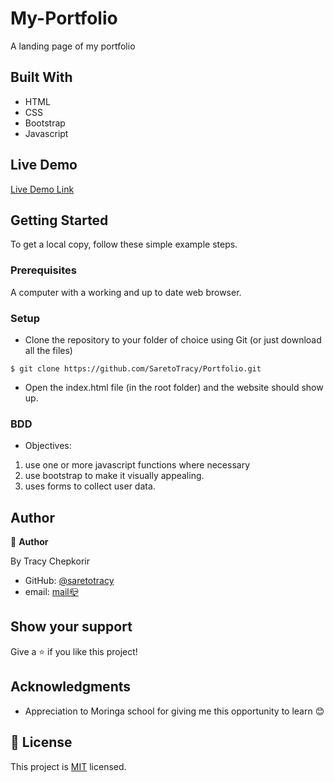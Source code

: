 # My-Portfolio

A landing page of my portfolio

## Built With

- HTML
- CSS
- Bootstrap
- Javascript
## Live Demo

[Live Demo Link](https://saretotracy.github.io/Portfolio/)


## Getting Started

To get a local copy, follow these simple example steps.

### Prerequisites

A computer with a working and up to date web browser.

### Setup

- Clone the repository to your folder of choice using Git (or just download all the files)
```
$ git clone https://github.com/SaretoTracy/Portfolio.git

```
- Open the index.html file (in the root folder) and the website should show up.

### BDD
- Objectives:
1. use one or more javascript functions where necessary
2. use bootstrap to make it visually appealing.
3. uses forms to collect user data.

## Author

👤 **Author**

  By Tracy Chepkorir

- GitHub: [@saretotracy](https://github.com/saretoduncan)
- email: <a href="mailto:tracychepkorir99@gmailcom"> mail📪</a>




## Show your support

Give a ⭐️ if you like this project!

## Acknowledgments

- Appreciation to  Moringa school for giving me this opportunity to learn 😊

## 📝 License

This project is [MIT](LICENSE) licensed.